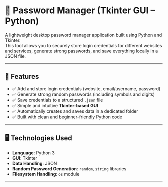 # 🔐 Password Manager (Tkinter GUI – Python)

A lightweight desktop password manager application built using Python and Tkinter.  
This tool allows you to securely store login credentials for different websites and services, generate strong passwords, and save everything locally in a JSON file.

---

## 📌 Features

- ✅ Add and store login credentials (website, email/username, password)
- ✅ Generate strong random passwords (including symbols and digits)
- ✅ Save credentials to a structured `.json` file
- ✅ Simple and intuitive **Tkinter-based GUI**
- ✅ Automatically creates and saves data in a dedicated folder
- ✅ Built with clean and beginner-friendly Python code

---

## 🖥️ Technologies Used

- **Language**: Python 3
- **GUI**: Tkinter
- **Data Handling**: JSON
- **Random Password Generation**: `random`, `string` libraries
- **Filesystem Handling**: `os` module

---



